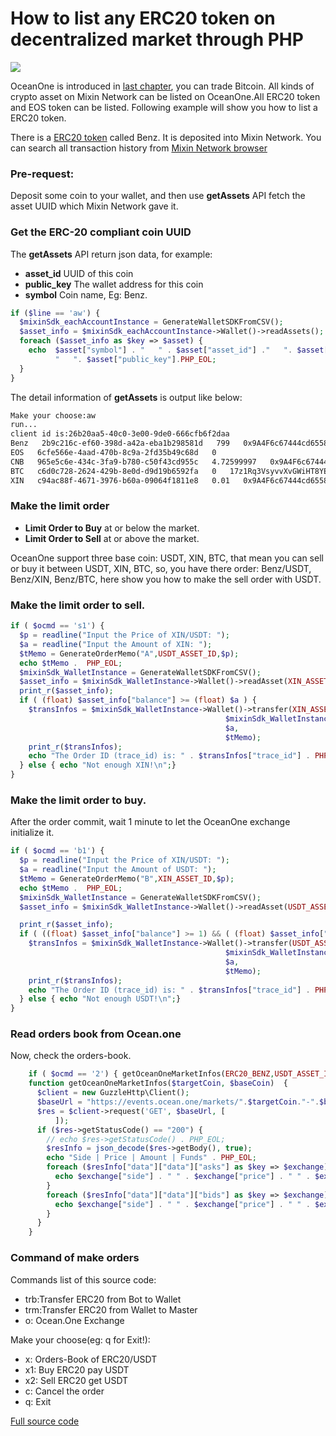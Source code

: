 # How to list any ERC20 token on decentralized market through PHP
![](https://github.com/wenewzhang/mixin_labs-php-bot/raw/master/Bitcoin_php.jpg)

OceanOne is introduced in [last chapter](https://github.com/wenewzhang/mixin_labs-php-bot/blob/master/README5.md), you can trade Bitcoin. All kinds of crypto asset on Mixin Network can be listed on OceanOne.All ERC20 token and EOS token can be listed. Following example will show you how to list a ERC20 token.

There is a [ERC20 token](https://etherscan.io/token/0xc409b5696c5f9612e194a582e14c8cd41ecdbc67) called Benz. It is deposited into Mixin Network. You can search all transaction history from [Mixin Network browser](https://mixin.one/snapshots/2b9c216c-ef60-398d-a42a-eba1b298581d )

### Pre-request:
Deposit some coin to your wallet, and then use **getAssets** API fetch the asset UUID which Mixin Network gave it.

### Get the ERC-20 compliant coin UUID
The **getAssets** API return json data, for example:

- **asset_id** UUID of this coin
- **public_key** The wallet address for this coin
- **symbol**  Coin name, Eg: Benz.

```php
if ($line == 'aw') {
  $mixinSdk_eachAccountInstance = GenerateWalletSDKFromCSV();
  $asset_info = $mixinSdk_eachAccountInstance->Wallet()->readAssets();
  foreach ($asset_info as $key => $asset) {
    echo  $asset["symbol"] . "   " . $asset["asset_id"] ."   ". $asset["balance"] .
          "   ". $asset["public_key"].PHP_EOL;
  }
}
```
The detail information of **getAssets** is output like below:
```bash
Make your choose:aw
run...
client id is:26b20aa5-40c0-3e00-9de0-666cfb6f2daa
Benz   2b9c216c-ef60-398d-a42a-eba1b298581d   799   0x9A4F6c67444cd6558905ef5B04a4c429b9538A9d
EOS   6cfe566e-4aad-470b-8c9a-2fd35b49c68d   0
CNB   965e5c6e-434c-3fa9-b780-c50f43cd955c   4.72599997   0x9A4F6c67444cd6558905ef5B04a4c429b9538A9d
BTC   c6d0c728-2624-429b-8e0d-d9d19b6592fa   0   17z1Rq3VsyvvXvGWiHT8YErjBoFgnhErB8
XIN   c94ac88f-4671-3976-b60a-09064f1811e8   0.01   0x9A4F6c67444cd6558905ef5B04a4c429b9538A9d
```
### Make the limit order
- **Limit Order to Buy**  at or below the market.
- **Limit Order to Sell**  at or above the market.

OceanOne support three base coin: USDT, XIN, BTC, that mean you can sell or buy it between USDT, XIN, BTC, so, you have there order: Benz/USDT, Benz/XIN, Benz/BTC, here show you how to make the sell order with USDT.

### Make the limit order to sell.

```php
if ( $ocmd == 's1') {
  $p = readline("Input the Price of XIN/USDT: ");
  $a = readline("Input the Amount of XIN: ");
  $tMemo = GenerateOrderMemo("A",USDT_ASSET_ID,$p);
  echo $tMemo .  PHP_EOL;
  $mixinSdk_WalletInstance = GenerateWalletSDKFromCSV();
  $asset_info = $mixinSdk_WalletInstance->Wallet()->readAsset(XIN_ASSET_ID);
  print_r($asset_info);
  if ( (float) $asset_info["balance"] >= (float) $a ) {
    $transInfos = $mixinSdk_WalletInstance->Wallet()->transfer(XIN_ASSET_ID,OCEANONE_BOT,
                                                $mixinSdk_WalletInstance->getConfig()['default']['pin'],
                                                $a,
                                                $tMemo);
    print_r($transInfos);
    echo "The Order ID (trace_id) is: " . $transInfos["trace_id"] . PHP_EOL;
  } else { echo "Not enough XIN!\n";}
}
```

### Make the limit order to buy.
After the order commit, wait 1 minute to let the OceanOne exchange initialize it.
```php
if ( $ocmd == 'b1') {
  $p = readline("Input the Price of XIN/USDT: ");
  $a = readline("Input the Amount of USDT: ");
  $tMemo = GenerateOrderMemo("B",XIN_ASSET_ID,$p);
  echo $tMemo .  PHP_EOL;
  $mixinSdk_WalletInstance = GenerateWalletSDKFromCSV();
  $asset_info = $mixinSdk_WalletInstance->Wallet()->readAsset(USDT_ASSET_ID);

  print_r($asset_info);
  if ( ((float) $asset_info["balance"] >= 1) && ( (float) $asset_info["balance"] >= (float) $a ) ) {
    $transInfos = $mixinSdk_WalletInstance->Wallet()->transfer(USDT_ASSET_ID,OCEANONE_BOT,
                                                $mixinSdk_WalletInstance->getConfig()['default']['pin'],
                                                $a,
                                                $tMemo);
    print_r($transInfos);
    echo "The Order ID (trace_id) is: " . $transInfos["trace_id"] . PHP_EOL;
  } else { echo "Not enough USDT!\n";}
}
```
### Read orders book from Ocean.one
Now, check the orders-book.

```php
    if ( $ocmd == '2') { getOceanOneMarketInfos(ERC20_BENZ,USDT_ASSET_ID);}
    function getOceanOneMarketInfos($targetCoin, $baseCoin)  {
      $client = new GuzzleHttp\Client();
      $baseUrl = "https://events.ocean.one/markets/".$targetCoin."-".$baseCoin."/book";
      $res = $client->request('GET', $baseUrl, [
          ]);
      if ($res->getStatusCode() == "200") {
        // echo $res->getStatusCode() . PHP_EOL;
        $resInfo = json_decode($res->getBody(), true);
        echo "Side | Price | Amount | Funds" . PHP_EOL;
        foreach ($resInfo["data"]["data"]["asks"] as $key => $exchange) {
          echo $exchange["side"] . " " . $exchange["price"] . " " . $exchange["amount"] ." " . $exchange["funds"] . PHP_EOL;
        }
        foreach ($resInfo["data"]["data"]["bids"] as $key => $exchange) {
          echo $exchange["side"] . " " . $exchange["price"] . " " . $exchange["amount"] ." " . $exchange["funds"] . PHP_EOL;
        }
      }
    }
```
### Command of make orders

Commands list of this source code:

- trb:Transfer ERC20 from Bot to Wallet
- trm:Transfer ERC20 from Wallet to Master
- o: Ocean.One Exchange

Make your choose(eg: q for Exit!):
- x:  Orders-Book of ERC20/USDT
- x1: Buy ERC20 pay USDT
- x2: Sell ERC20 get USDT
- c: Cancel the order
- q: Exit

[Full source code](https://github.com/wenewzhang/mixin_labs-php-bot/blob/master/bitcoin_wallet.php)
